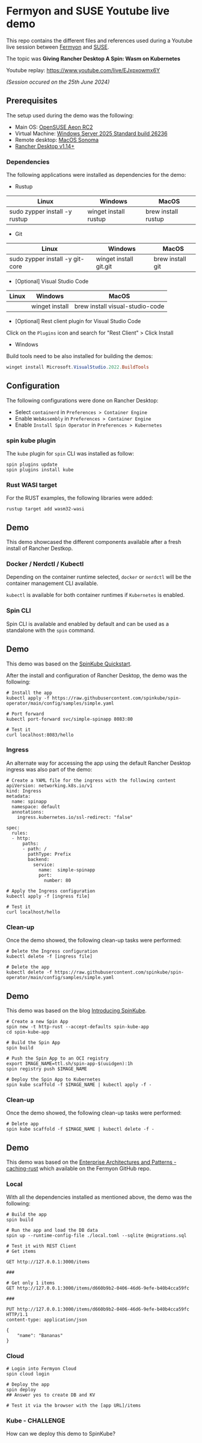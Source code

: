 # Fermyon and SUSE Youtube live demo

This repo contains the different files and references used during a Youtube live session between [Fermyon](https://www.fermyon.com/) and [SUSE](https://www.suse.com/).

The topic was **Giving Rancher Desktop A Spin: Wasm on Kubernetes**

Youtube replay: https://www.youtube.com/live/EJxpxowmx6Y

*(Session occured on the 25th June 2024)*

## Prerequisites

The setup used during the demo was the following:

- Main OS: [OpenSUSE Aeon RC2](https://aeondesktop.org)
- Virtual Machine: [Windows Server 2025 Standard build 26236](https://techcommunity.microsoft.com/t5/windows-server-insiders/announcing-windows-server-preview-build-26236/m-p/4166605)
- Remote desktop: [MacOS Sonoma](https://www.apple.com/macos/sonoma/)
- [Rancher Desktop v1.14+](https://docs.rancherdesktop.io/getting-started/installation)

### Dependencies

The following applications were installed as dependencies for the demo:

- Rustup

| Linux | Windows | MacOS |
| ----- | ------- | ----- |
| sudo zypper install -y rustup | winget install rustup | brew install rustup |

- Git

| Linux | Windows | MacOS |
| ----- | ------- | ----- |
| sudo zypper install -y git-core | winget install git.git | brew install git |

- [Optional] Visual Studio Code

| Linux | Windows | MacOS |
| ----- | ------- | ----- |
|  | winget install  | brew install visual-studio-code |

- [Optional] Rest client plugin for Visual Studio Code

Click on the `Plugins` icon and search for "Rest Client" > Click Install

- Windows

Build tools need to be also installed for building the demos:

```powershell
winget install Microsoft.VisualStudio.2022.BuildTools
```

## Configuration

The following configurations were done on Rancher Desktop:

- Select `containerd` in `Preferences > Container Engine`
- Enable `WebAssembly` in `Preferences > Container Engine`
- Enable `Install Spin Operator` in `Preferences > Kubernetes`

### spin kube plugin

The `kube` plugin for `spin` CLI was installed as follow:

```shell
spin plugins update
spin plugins install kube
```

### Rust WASI target

For the RUST examples, the following libraries were added:

```shell
rustup target add wasm32-wasi
```

## Demo

This demo showcased the different components available after a fresh install of Rancher Destkop.

### Docker / Nerdctl / Kubectl

Depending on the container runtime selected, `docker` or `nerdctl` will be the container management CLI available.

`kubectl` is available for both container runtimes if `Kubernetes` is enabled.

### Spin CLI

Spin CLI is available and enabled by default and can be used as a standalone with the `spin` command.

## Demo

This demo was based on the [SpinKube Quickstart](https://www.spinkube.dev/docs/spin-operator/quickstart/).

After the install and configuration of Rancher Desktop, the demo was the following:

```shell
# Install the app
kubectl apply -f https://raw.githubusercontent.com/spinkube/spin-operator/main/config/samples/simple.yaml

# Port forward
kubectl port-forward svc/simple-spinapp 8083:80

# Test it
curl localhost:8083/hello
```

### Ingress

An alternate way for accessing the app using the default Rancher Desktop ingress was also part of the demo:

```shell
# Create a YAML file for the ingress with the following content
apiVersion: networking.k8s.io/v1
kind: Ingress
metadata:
  name: spinapp
  namespace: default
  annotations:
    ingress.kubernetes.io/ssl-redirect: "false"

spec:
  rules:
  - http:
      paths:
      - path: /
        pathType: Prefix
        backend:
          service:
            name:  simple-spinapp
            port:
              number: 80

# Apply the Ingress configuration
kubectl apply -f [ingress file]

# Test it
curl localhost/hello
```

### Clean-up

Once the demo showed, the following clean-up tasks were performed:

```shell
# Delete the Ingress configuration
kubectl delete -f [ingress file]

# Delete the app
kubectl delete -f https://raw.githubusercontent.com/spinkube/spin-operator/main/config/samples/simple.yaml
```

## Demo 

This demo was based on the blog [Introducing SpinKube](https://www.spinkube.dev/blog/2024/03/13/introducing-spinkube/).

```shell
# Create a new Spin App
spin new -t http-rust --accept-defaults spin-kube-app
cd spin-kube-app

# Build the Spin App
spin build

# Push the Spin App to an OCI registry
export IMAGE_NAME=ttl.sh/spin-app-$(uuidgen):1h
spin registry push $IMAGE_NAME

# Deploy the Spin App to Kubernetes
spin kube scaffold -f $IMAGE_NAME | kubectl apply -f -
```

### Clean-up

Once the demo showed, the following clean-up tasks were performed:

```shell
# Delete app
spin kube scaffold -f $IMAGE_NAME | kubectl delete -f -
```

## Demo

This demo was based on the [Enterprise Architectures and Patterns - caching-rust](https://github.com/fermyon/enterprise-architectures-and-patterns/tree/main/caching-rust) which available on the Fermyon GitHub repo.

### Local

With all the dependencies installed as mentioned above, the demo was the following:

```shell
# Build the app
spin build

# Run the app and load the DB data
spin up --runtime-config-file ./local.toml --sqlite @migrations.sql

# Test it with REST Client
# Get items

GET http://127.0.0.1:3000/items

###

# Get only 1 items
GET http://127.0.0.1:3000/items/d660b9b2-0406-46d6-9efe-b40b4cca59fc

###

PUT http://127.0.0.1:3000/items/d660b9b2-0406-46d6-9efe-b40b4cca59fc HTTP/1.1
content-type: application/json

{
    "name": "Bananas"
}
```

### Cloud

```shell
# Login into Fermyon Cloud
spin cloud login

# Deploy the app
spin deploy
## Answer yes to create DB and KV

# Test it via the browser with the [app URL]/items
```

### Kube - CHALLENGE

How can we deploy this demo to SpinKube?
